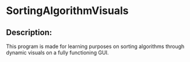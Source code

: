 # SortingAlgorithmVisuals
## Description:
This program is made for learning purposes on sorting algorithms through dynamic visuals on a fully functioning GUI.
